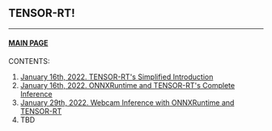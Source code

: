 ## TENSOR-RT!
---

<div>
  <a href="../"><h4>MAIN PAGE</h4></a>
</div>

CONTENTS:
1. <a href="understand_trt/">January 16th, 2022. TENSOR-RT's Simplified Introduction</a>
2. <a href="understand_trt_complete/">January 16th, 2022. ONNXRuntime and TENSOR-RT's Complete Inference</a>
3. <a href="webcam_ort_trt/">January 29th, 2022. Webcam Inference with ONNXRuntime and TENSOR-RT</a>
4. TBD